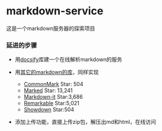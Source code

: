 # markdown-service
这是一个markdown服务器的探索项目


### 延进的步骤
+ 用[docsify](https://docsify.js.org/#/zh-cn/quickstart)库建一个在线解析markdown的服务
+ 用[其它的markdown的库](https://juejin.im/entry/56ce79db1532bc0053728c2f)，同样实现
    - [CommonMark]( https://github.com/jgm/commonmark.js) Star: 504 
    - [Marked]( https://github.com/chjj/marked) Star: 13,241
    - [Markdown-it]( https://github.com/markdown-it/markdown-it) Star:3,686
    - [Remarkable]( https://github.com/jonschlinkert/remarkable) Star:5,021
    - [Showdown]( https://github.com/showdownjs/showdown) Star:504


+ 添加上传功能，直接上传zip包，解压出md和html，在线访问

